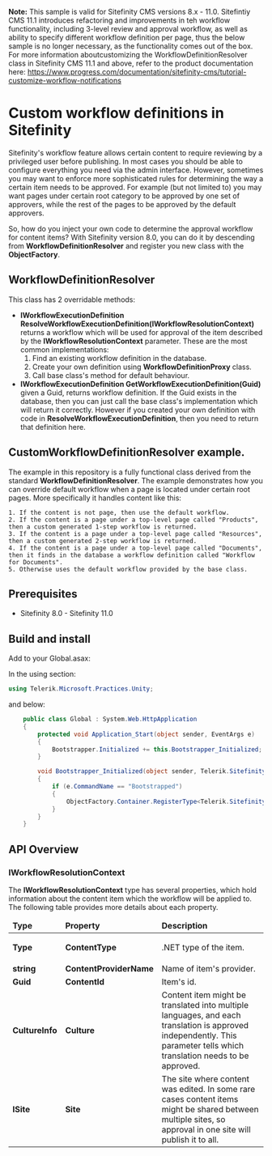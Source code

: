 **Note:** This sample is valid for Sitefinity CMS versions 8.x - 11.0. Sitefintiy CMS 11.1 introduces refactoring and improvements in teh workflow functionality, including 3-level review and approval workflow, as well as ability to specify different workflow definition per page, thus the below sample is no longer necessary, as the functionality comes out of the box. 
For more information aboutcustomizing the WorkflowDefinitionResolver class in Sitefinity CMS 11.1 and above, refer to the product documentation here: https://www.progress.com/documentation/sitefinity-cms/tutorial-customize-workflow-notifications

Custom workflow definitions in Sitefinity
==========================
Sitefinity's workflow feature allows certain content to require reviewing by a privileged user before publishing. In most cases you should be able to configure everything you need via the admin interface. However, sometimes you may want to enforce more sophisticated rules for determining the way a certain item needs to be approved. For example (but not limited to) you may want pages under certain root category to be approved by one set of approvers, while the rest of the pages to be approved by the default approvers.

So, how do you inject your own code to determine the approval workflow for content items?
With Sitefinity version 8.0, you can do it by descending from **WorkflowDefinitionResolver** and register you new class with the **ObjectFactory**.

## WorkflowDefinitionResolver
This class has 2 overridable methods:
* **IWorkflowExecutionDefinition ResolveWorkflowExecutionDefinition(IWorkflowResolutionContext)** returns a workflow which will be used for approval of the item described by the **IWorkflowResolutionContext** parameter. These are the most common implementations:
	1. Find an existing workflow definition in the database.
	2. Create your own definition using **WorkflowDefinitionProxy** class.
	3. Call base class's method for default behaviour.
* **IWorkflowExecutionDefinition GetWorkflowExecutionDefinition(Guid)** given a Guid, returns workflow definition. If the Guid exists in the database, then you can just call the base class's implementation which will return it correctly. However if you created your own definition with code in **ResolveWorkflowExecutionDefinition**, then you need to return that definition here.

## CustomWorkflowDefinitionResolver example.
The example in this repository is a fully functional class derived from the standard **WorkflowDefinitionResolver**. The example demonstrates how you can override default workflow when a page is located under certain root pages. More specifically it handles content like this:

	1. If the content is not page, then use the default workflow.
	2. If the content is a page under a top-level page called "Products", then a custom generated 1-step workflow is returned.
	3. If the content is a page under a top-level page called "Resources", then a custom generated 2-step workflow is returned.
	4. If the content is a page under a top-level page called "Documents", then it finds in the database a workflow definition called "Workflow for Documents".
	5. Otherwise uses the default workflow provided by the base class.

## Prerequisites
* Sitefinity 8.0 - Sitefinity 11.0

## Build and install
Add to your Global.asax:

In the using section:
```C#
using Telerik.Microsoft.Practices.Unity;
```

and below:
```C#
    public class Global : System.Web.HttpApplication
    {
        protected void Application_Start(object sender, EventArgs e)
        {
            Bootstrapper.Initialized += this.Bootstrapper_Initialized;
        }

        void Bootstrapper_Initialized(object sender, Telerik.Sitefinity.Data.ExecutedEventArgs e)
        {
            if (e.CommandName == "Bootstrapped")
            {
                ObjectFactory.Container.RegisterType<Telerik.Sitefinity.Workflow.IWorkflowDefinitionResolver, Telerik.Sitefinity.Samples.CustomWorkflowDefinitionResolver.CustomWorkflowDefinitionResolver>();
            }
        }
    }
```

## API Overview
### IWorkflowResolutionContext
The **IWorkflowResolutionContext** type has several properties, which hold information about the content item which the workflow will be applied to. The following table provides more details about each property.

<table>
	<thead>
		<tr>
			<td><strong>Type</strong></td>
			<td><strong>Property</strong></td>
			<td><strong>Description</strong></td>
		</tr>
	</thead>
	<tbody>
		<tr>
			<td><strong>Type</strong></td>
			<td><strong>ContentType</strong></td>
			<td>
				<p>
					.NET type of the item.
				</p>
			</td>
		</tr>
		<tr>
			<td><strong>string</strong></td>
			<td><strong>ContentProviderName</strong></td>
			<td>
				Name of item's provider.
			</td>
		</tr>
		<tr>
			<td><strong>Guid</strong></td>
			<td><strong>ContentId</strong></td>
			<td>
				Item's id.
			</td>
		</tr>
		<tr>
			<td><strong>CultureInfo</strong></td>
			<td><strong>Culture</strong></td>
			<td>
				Content item might be translated into multiple languages, and each translation is approved independently. This parameter tells which translation needs to be approved.
			</td>
		</tr>
		<tr>
			<td><strong>ISite</strong></td>
			<td><strong>Site</strong></td>
			<td>
				The site where content was edited. In some rare cases content items might be shared between multiple sites, so approval in one site will publish it to all.
			</td>
		</tr>
	</tbody>
</table>

